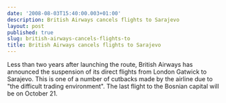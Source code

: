 ```yaml
---
date: '2008-08-03T15:40:00.003+01:00'
description: British Airways cancels flights to Sarajevo
layout: post
published: true
slug: british-airways-cancels-flights-to
title: British Airways cancels flights to Sarajevo
---
```


Less than two years after launching the route, British Airways has announced the suspension of its direct flights from London Gatwick to Sarajevo. This is one of a number of cutbacks made by the airline due to "the difficult trading environment". The last flight to the Bosnian capital will be on October 21.